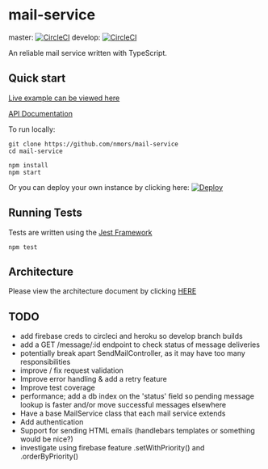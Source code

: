 # mail-service

master: [![CircleCI](https://circleci.com/gh/nmors/mail-service/tree/master.svg?style=svg)](https://circleci.com/gh/nmors/mail-service/tree/master)
develop: [![CircleCI](https://circleci.com/gh/nmors/mail-service/tree/develop.svg?style=svg)](https://circleci.com/gh/nmors/mail-service/tree/develop)

An reliable mail service written with TypeScript.


## Quick start

[Live example can be viewed here](https://morsmail.herokuapp.com])

[API Documentation](https://morsmail.herokuapp.com/docs])


To run locally:

```
git clone https://github.com/nmors/mail-service
cd mail-service

npm install
npm start
```

Or you can deploy your own instance by clicking here: [![Deploy](https://www.herokucdn.com/deploy/button.png)](https://heroku.com/deploy)


## Running Tests

Tests are written using the [Jest Framework](https://facebook.github.io/jest)

```
npm test
```

## Architecture

Please view the architecture document by clicking [HERE](./ARCHITECTURE.md)

## TODO

 - add firebase creds to circleci and heroku so develop branch builds
 - add a GET /message/:id endpoint to check status of message deliveries
 - potentially break apart SendMailController, as it may have too many responsibilities
 - improve / fix request validation
 - Improve error handling & add a retry feature
 - Improve test coverage
 - performance; add a db index on the 'status' field so pending message lookup is faster and/or move successful messages elsewhere
 - Have a base MailService class that each mail service extends
 - Add authentication
 - Support for sending HTML emails (handlebars templates or something would be nice?)
 - investigate using firebase feature .setWithPriority() and .orderByPriority()
